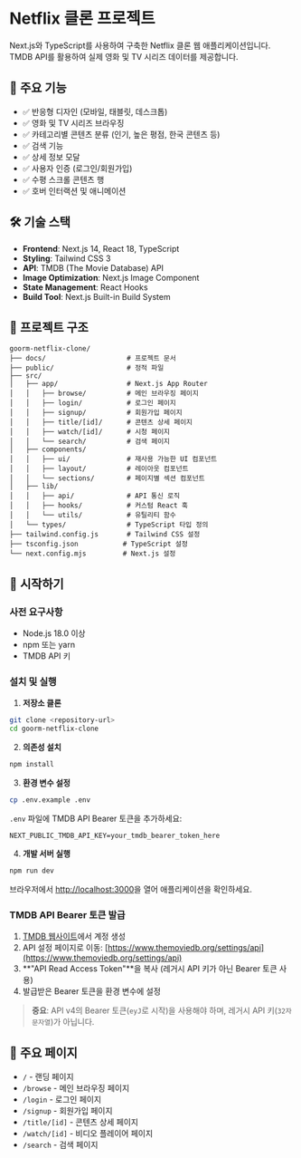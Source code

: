 # Netflix 클론 프로젝트

Next.js와 TypeScript를 사용하여 구축한 Netflix 클론 웹 애플리케이션입니다. TMDB API를 활용하여 실제 영화 및 TV 시리즈 데이터를 제공합니다.

## 🚀 주요 기능

- ✅ 반응형 디자인 (모바일, 태블릿, 데스크톱)
- ✅ 영화 및 TV 시리즈 브라우징
- ✅ 카테고리별 콘텐츠 분류 (인기, 높은 평점, 한국 콘텐츠 등)
- ✅ 검색 기능
- ✅ 상세 정보 모달
- ✅ 사용자 인증 (로그인/회원가입)
- ✅ 수평 스크롤 콘텐츠 행
- ✅ 호버 인터랙션 및 애니메이션

## 🛠 기술 스택

- **Frontend**: Next.js 14, React 18, TypeScript
- **Styling**: Tailwind CSS 3
- **API**: TMDB (The Movie Database) API
- **Image Optimization**: Next.js Image Component
- **State Management**: React Hooks
- **Build Tool**: Next.js Built-in Build System

## 📁 프로젝트 구조

```
goorm-netflix-clone/
├── docs/                    # 프로젝트 문서
├── public/                  # 정적 파일
├── src/
│   ├── app/                 # Next.js App Router
│   │   ├── browse/          # 메인 브라우징 페이지
│   │   ├── login/           # 로그인 페이지
│   │   ├── signup/          # 회원가입 페이지
│   │   ├── title/[id]/      # 콘텐츠 상세 페이지
│   │   ├── watch/[id]/      # 시청 페이지
│   │   └── search/          # 검색 페이지
│   ├── components/
│   │   ├── ui/              # 재사용 가능한 UI 컴포넌트
│   │   ├── layout/          # 레이아웃 컴포넌트
│   │   └── sections/        # 페이지별 섹션 컴포넌트
│   ├── lib/
│   │   ├── api/             # API 통신 로직
│   │   ├── hooks/           # 커스텀 React 훅
│   │   └── utils/           # 유틸리티 함수
│   └── types/               # TypeScript 타입 정의
├── tailwind.config.js       # Tailwind CSS 설정
├── tsconfig.json           # TypeScript 설정
└── next.config.mjs         # Next.js 설정
```

## 🚦 시작하기

### 사전 요구사항

- Node.js 18.0 이상
- npm 또는 yarn
- TMDB API 키

### 설치 및 실행

1. **저장소 클론**
```bash
git clone <repository-url>
cd goorm-netflix-clone
```

2. **의존성 설치**
```bash
npm install
```

3. **환경 변수 설정**
```bash
cp .env.example .env
```

`.env` 파일에 TMDB API Bearer 토큰을 추가하세요:
```
NEXT_PUBLIC_TMDB_API_KEY=your_tmdb_bearer_token_here
```

4. **개발 서버 실행**
```bash
npm run dev
```

브라우저에서 [http://localhost:3000](http://localhost:3000)을 열어 애플리케이션을 확인하세요.

### TMDB API Bearer 토큰 발급

1. [TMDB 웹사이트](https://www.themoviedb.org/)에서 계정 생성
2. API 설정 페이지로 이동: [https://www.themoviedb.org/settings/api](https://www.themoviedb.org/settings/api)
3. **"API Read Access Token"**을 복사 (레거시 API 키가 아닌 Bearer 토큰 사용)
4. 발급받은 Bearer 토큰을 환경 변수에 설정

> **중요**: API v4의 Bearer 토큰(`eyJ`로 시작)을 사용해야 하며, 레거시 API 키(`32자 문자열`)가 아닙니다.

## 📱 주요 페이지

- `/` - 랜딩 페이지
- `/browse` - 메인 브라우징 페이지
- `/login` - 로그인 페이지
- `/signup` - 회원가입 페이지
- `/title/[id]` - 콘텐츠 상세 페이지
- `/watch/[id]` - 비디오 플레이어 페이지
- `/search` - 검색 페이지

